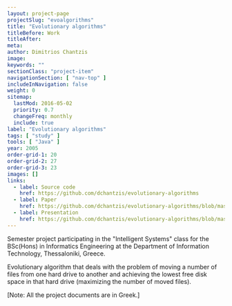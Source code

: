 ```yaml
---
layout: project-page
projectSlug: "evoalgorithms"
title: "Evolutionary algorithms"
titleBefore: Work
titleAfter:
meta:
author: Dimitrios Chantzis
image:
keywords: ""
sectionClass: "project-item"
navigationSection: [ "nav-top" ]
includeInNavigation: false
weight: 0
sitemap:
  lastMod: 2016-05-02
  priority: 0.7
  changeFreq: monthly
  include: true
label: "Evolutionary algorithms"
tags: [ "study" ]
tools: [ "Java" ]
year: 2005
order-grid-1: 20
order-grid-2: 27
order-grid-3: 23
images: []
links:
  - label: Source code
    href: https://github.com/dchantzis/evolutionary-algorithms
  - label: Paper
    href: https://github.com/dchantzis/evolutionary-algorithms/blob/master/evolutionaryalgorithms%5Bgreek%5D.pdf
  - label: Presentation
    href: https://github.com/dchantzis/evolutionary-algorithms/blob/master/evolutionaryalgorithms%5Bgreek%5D.pps
---
```


Semester project participating in the "Intelligent Systems" class for the BSc(Hons) in Informatics Engineering at the Department of Information Technology, Thessaloniki, Greece.

Evolutionary algorithm that deals with the problem of moving a number of files from one hard drive to another and achieving the lowest free disk space in that hard drive (maximizing the number of moved files).

[Note: All the project documents are in Greek.]

